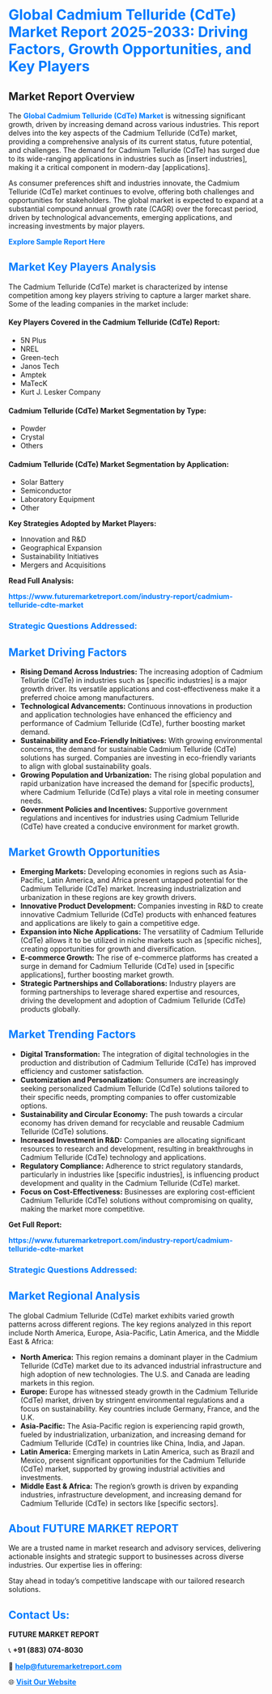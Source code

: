 <h1 style="color: #007BFF;">Global Cadmium Telluride (CdTe) Market Report 2025-2033: Driving Factors, Growth Opportunities, and Key Players</h1>

<section id="overview">
<h2>Market Report Overview</h2>
<p>The <a href="https://www.futuremarketreport.com/industry-report/cadmium-telluride-cdte-market" style="color: #007BFF; text-decoration: none;"><strong>Global Cadmium Telluride (CdTe) Market</strong></a> is witnessing significant growth, driven by increasing demand across various industries. This report delves into the key aspects of the Cadmium Telluride (CdTe) market, providing a comprehensive analysis of its current status, future potential, and challenges. The demand for Cadmium Telluride (CdTe) has surged due to its wide-ranging applications in industries such as [insert industries], making it a critical component in modern-day [applications].</p>
<p>As consumer preferences shift and industries innovate, the Cadmium Telluride (CdTe) market continues to evolve, offering both challenges and opportunities for stakeholders. The global market is expected to expand at a substantial compound annual growth rate (CAGR) over the forecast period, driven by technological advancements, emerging applications, and increasing investments by major players.</p>
</section>

<section id="overview">
<p><a href="https://www.futuremarketreport.com/request-sample/reportId=91797" style="color: #007BFF; text-decoration: none;"><strong>Explore Sample Report Here</strong></a></p>
</section>

<section id="key-players">
<h2 style="color: #007BFF;">Market Key Players Analysis</h2>
<p>The Cadmium Telluride (CdTe) market is characterized by intense competition among key players striving to capture a larger market share. Some of the leading companies in the market include:</p>
<h4>Key Players Covered in the Cadmium Telluride (CdTe) Report:</h4>
<ul><li>5N Plus</li><li>NREL</li><li>Green-tech</li><li>Janos Tech</li><li>Amptek</li><li>MaTecK</li><li>Kurt J. Lesker Company</li></ul>
<h4>Cadmium Telluride (CdTe) Market Segmentation by Type:</h4>
<ul><li>Powder</li><li>Crystal</li><li>Others</li></ul>

<h4>Cadmium Telluride (CdTe) Market Segmentation by Application:</h4>
<ul><li>Solar Battery</li><li>Semiconductor</li><li>Laboratory Equipment</li><li>Other</li></ul>
<p><strong>Key Strategies Adopted by Market Players:</strong></p>
<ul>
<li>Innovation and R&D</li>
<li>Geographical Expansion</li>
<li>Sustainability Initiatives</li>
<li>Mergers and Acquisitions</li>
</ul>
</section>

<section>
<p><strong>Read Full Analysis: </strong></p><a href="https://www.futuremarketreport.com/industry-report/cadmium-telluride-cdte-market" style="color: #007BFF; text-decoration: none;"><strong>https://www.futuremarketreport.com/industry-report/cadmium-telluride-cdte-market</strong></a>
<h3 style="color: #007BFF;">Strategic Questions Addressed:</h3>
</section>

<section id="driving-factors">
<h2 style="color: #007BFF;">Market Driving Factors</h2>
<ul>
<li><strong>Rising Demand Across Industries:</strong> The increasing adoption of Cadmium Telluride (CdTe) in industries such as [specific industries] is a major growth driver. Its versatile applications and cost-effectiveness make it a preferred choice among manufacturers.</li>
<li><strong>Technological Advancements:</strong> Continuous innovations in production and application technologies have enhanced the efficiency and performance of Cadmium Telluride (CdTe), further boosting market demand.</li>
<li><strong>Sustainability and Eco-Friendly Initiatives:</strong> With growing environmental concerns, the demand for sustainable Cadmium Telluride (CdTe) solutions has surged. Companies are investing in eco-friendly variants to align with global sustainability goals.</li>
<li><strong>Growing Population and Urbanization:</strong> The rising global population and rapid urbanization have increased the demand for [specific products], where Cadmium Telluride (CdTe) plays a vital role in meeting consumer needs.</li>
<li><strong>Government Policies and Incentives:</strong> Supportive government regulations and incentives for industries using Cadmium Telluride (CdTe) have created a conducive environment for market growth.</li>
</ul>
</section>

<section id="growth-opportunities">
<h2 style="color: #007BFF;">Market Growth Opportunities</h2>
<ul>
<li><strong>Emerging Markets:</strong> Developing economies in regions such as Asia-Pacific, Latin America, and Africa present untapped potential for the Cadmium Telluride (CdTe) market. Increasing industrialization and urbanization in these regions are key growth drivers.</li>
<li><strong>Innovative Product Development:</strong> Companies investing in R&D to create innovative Cadmium Telluride (CdTe) products with enhanced features and applications are likely to gain a competitive edge.</li>
<li><strong>Expansion into Niche Applications:</strong> The versatility of Cadmium Telluride (CdTe) allows it to be utilized in niche markets such as [specific niches], creating opportunities for growth and diversification.</li>
<li><strong>E-commerce Growth:</strong> The rise of e-commerce platforms has created a surge in demand for Cadmium Telluride (CdTe) used in [specific applications], further boosting market growth.</li>
<li><strong>Strategic Partnerships and Collaborations:</strong> Industry players are forming partnerships to leverage shared expertise and resources, driving the development and adoption of Cadmium Telluride (CdTe) products globally.</li>
</ul>
</section>

<section id="trending-factors">
<h2 style="color: #007BFF;">Market Trending Factors</h2>
<ul>
<li><strong>Digital Transformation:</strong> The integration of digital technologies in the production and distribution of Cadmium Telluride (CdTe) has improved efficiency and customer satisfaction.</li>
<li><strong>Customization and Personalization:</strong> Consumers are increasingly seeking personalized Cadmium Telluride (CdTe) solutions tailored to their specific needs, prompting companies to offer customizable options.</li>
<li><strong>Sustainability and Circular Economy:</strong> The push towards a circular economy has driven demand for recyclable and reusable Cadmium Telluride (CdTe) solutions.</li>
<li><strong>Increased Investment in R&D:</strong> Companies are allocating significant resources to research and development, resulting in breakthroughs in Cadmium Telluride (CdTe) technology and applications.</li>
<li><strong>Regulatory Compliance:</strong> Adherence to strict regulatory standards, particularly in industries like [specific industries], is influencing product development and quality in the Cadmium Telluride (CdTe) market.</li>
<li><strong>Focus on Cost-Effectiveness:</strong> Businesses are exploring cost-efficient Cadmium Telluride (CdTe) solutions without compromising on quality, making the market more competitive.</li>
</ul>
</section>

<section>
<p><strong>Get Full Report: </strong></p><a href="https://www.futuremarketreport.com/industry-report/cadmium-telluride-cdte-market" style="color: #007BFF; text-decoration: none;"><strong>https://www.futuremarketreport.com/industry-report/cadmium-telluride-cdte-market</strong></a>
<h3 style="color: #007BFF;">Strategic Questions Addressed:</h3>
</section>


<section id="regional-analysis">
<h2 style="color: #007BFF;">Market Regional Analysis</h2>
<p>The global Cadmium Telluride (CdTe) market exhibits varied growth patterns across different regions. The key regions analyzed in this report include North America, Europe, Asia-Pacific, Latin America, and the Middle East & Africa:</p>
<ul>
<li><strong>North America:</strong> This region remains a dominant player in the Cadmium Telluride (CdTe) market due to its advanced industrial infrastructure and high adoption of new technologies. The U.S. and Canada are leading markets in this region.</li>
<li><strong>Europe:</strong> Europe has witnessed steady growth in the Cadmium Telluride (CdTe) market, driven by stringent environmental regulations and a focus on sustainability. Key countries include Germany, France, and the U.K.</li>
<li><strong>Asia-Pacific:</strong> The Asia-Pacific region is experiencing rapid growth, fueled by industrialization, urbanization, and increasing demand for Cadmium Telluride (CdTe) in countries like China, India, and Japan.</li>
<li><strong>Latin America:</strong> Emerging markets in Latin America, such as Brazil and Mexico, present significant opportunities for the Cadmium Telluride (CdTe) market, supported by growing industrial activities and investments.</li>
<li><strong>Middle East & Africa:</strong> The region’s growth is driven by expanding industries, infrastructure development, and increasing demand for Cadmium Telluride (CdTe) in sectors like [specific sectors].</li>
</ul>
</section>

<footer>
<h2 style="color: #007BFF;">About FUTURE MARKET REPORT</h2>
<p>We are a trusted name in market research and advisory services, delivering actionable insights and strategic support to businesses across diverse industries. Our expertise lies in offering:</p>

<p>Stay ahead in today’s competitive landscape with our tailored research solutions.</p>

<h2 style="color: #007BFF;">Contact Us:</h2>
<p><strong>FUTURE MARKET REPORT</strong></p>
<p>📞 <strong>+91 (883) 074-8030</strong></p>
<p>📧 <strong><a href="mailto:help@futuremarketreport.com" style="color: #007BFF;">help@futuremarketreport.com</a></strong></p>
<p>🌐 <strong><a href="https://www.futuremarketreport.com/" style="color: #007BFF;">Visit Our Website</a></strong></p>
</footer>